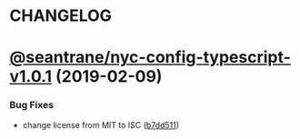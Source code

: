 # CHANGELOG

# [@seantrane/nyc-config-typescript-v1.0.1](https://github.com/seantrane/nyc-config/compare/@seantrane/nyc-config-typescript-v1.0.0...@seantrane/nyc-config-typescript-v1.0.1) (2019-02-09)


### Bug Fixes

* change license from MIT to ISC ([b7dd511](https://github.com/seantrane/nyc-config/commit/b7dd511))
